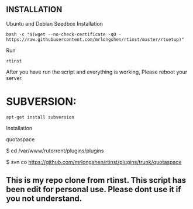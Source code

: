 ## INSTALLATION

Ubuntu and Debian Seedbox Installation

	bash -c "$(wget --no-check-certificate -qO - https://raw.githubusercontent.com/mrlongshen/rtinst/master/rtsetup)"

Run

	rtinst

After you have run the script and everything is working, Please reboot your server.
	

# SUBVERSION: 

	apt-get install subversion

Installation

quotaspace

$ cd /var/www/rutorrent/plugins/plugins

$ svn co https://github.com/mrlongshen/rtinst/plugins/trunk/quotaspace

This is my repo clone from rtinst. This script has been edit for personal use. 
Please dont use it if you not understand.
-------------------------------------------------------------------------
